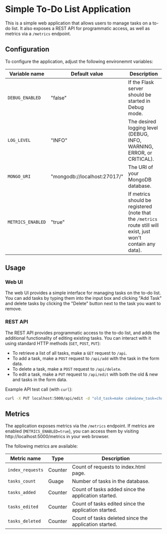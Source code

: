 # Simple To-Do List Application

This is a simple web application that allows users to manage tasks on a to-do list. It also exposes a REST API for programmatic access, as well as metrics via a `/metrics` endpoint.


## Configuration

To configure the application, adjust the following environemnt variables:

| Variable name     | Default value                | Description                                                                                                     |
|-------------------|------------------------------|-----------------------------------------------------------------------------------------------------------------|
| `DEBUG_ENABLED`   | "false"                      | If the Flask server should be started in Debug mode.                                                            |
| `LOG_LEVEL`       | "INFO"                       | The desired logging level (DEBUG, INFO, WARNING, ERROR, or CRITICAL).                                           |
| `MONGO_URI`       | "mongodb://localhost:27017/" | The URI of your MongoDB database.                                                                               |
| `METRICS_ENABLED` | "true"                       | If metrics should be registered (note that the `/metrics` route still will exist, just won't contain any data). |


## Usage

### Web UI

The web UI provides a simple interface for managing tasks on the to-do list. You can add tasks by typing them into the input box and clicking "Add Task" and delete tasks by clicking the "Delete" button next to the task you want to remove.

### REST API

The REST API provides programmatic access to the to-do list, and adds the additional functionality of editing existing tasks. You can interact with it using standard HTTP methods (`GET`, `POST`, `PUT`):

- To retrieve a list of all tasks, make a `GET` request to `/api`.
- To add a task, make a `POST` request to `/api/add` with the task in the form data.
- To delete a task, make a `POST` request to `/api/delete`.
- To edit a task, make a `PUT` request to `/api/edit` with both the old & new and tasks in the form data.

Example API test call (with `curl`):

```bash
curl -X PUT localhost:5000/api/edit -d "old_task=make cake&new_task=chop salad"
```


## Metrics

The application exposes metrics via the `/metrics` endpoint. If metrics are enabled (`METRICS_ENABLED=true`), you can access them by visiting http://localhost:5000/metrics in your web browser.

The following metrics are available:

| Metric name      | Type    | Description                                           |
|------------------|---------|-------------------------------------------------------|
| `index_requests` | Counter | Count of requests to index.html page.                 |
| `tasks_count`    | Guage   | Number of tasks in the database.                      |
| `tasks_added`    | Counter | Count of tasks added since the application started.   |
| `tasks_edited`   | Counter | Count of tasks edited since the application started.  |
| `tasks_deleted`  | Counter | Count of tasks deleted since the application started. |

